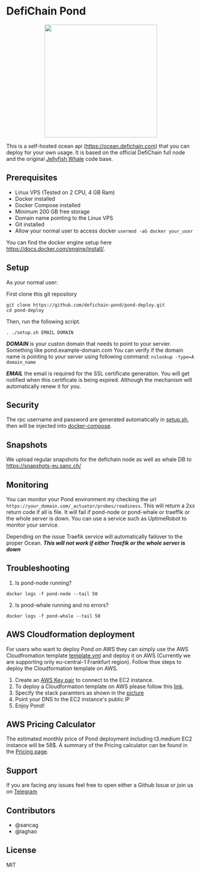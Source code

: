 # DefiChain Pond

<p align="center"><img src="https://user-images.githubusercontent.com/100532523/171270272-6e551042-4925-4096-8349-b89d1f2199dc.png" width="300px"/></p>


This is a self-hosted ocean api (https://ocean.defichain.com) that you can deploy for your own usage. It is based on the official DefiChain full node and the original [Jellyfish Whale](https://github.com/JellyfishSDK/jellyfish/) code base.

## Prerequisites

- Linux VPS (Tested on 2 CPU, 4 GB Ram)
- Docker installed
- Docker Compose installed
- Minimum 200 GB free storage
- Domain name pointing to the Linux VPS
- Git installed
- Allow your normal user to access docker ```usermod -aG docker your_user```

You can find the docker engine setup here https://docs.docker.com/engine/install/.

## Setup

As your normal user:

First clone this git repository

```
git clone https://github.com/defichain-pond/pond-deploy.git
cd pond-deploy
```

Then, run the following script.

```
. ./setup.sh EMAIL DOMAIN
```

***DOMAIN*** is your custon domain that needs to point to your servier. Something like pond.example-domain.com
You can verify if the domain name is pointing to your server using following command: ```nslookup -type=A domain_name```

***EMAIL*** the email is required for the SSL certificate generation. You will get notified when this certificate is being expired. Although the mechanism will automatically renew it for you.

## Security

The rpc username and password are generated automatically in [setup.sh](https://github.com/defichain-pond/pond-deploy/blob/main/setup.sh), then will be injected into [docker-compose](https://github.com/defichain-pond/pond-deploy/blob/main/docker-compose.yml).

## Snapshots

We upload regular snapshots for the defichain node as well as whale DB to https://snapshots-eu.sanc.ch/

## Monitoring

You can monitor your Pond environment my checking the url ```https://your_domain.com/_actuator/probes/readiness```. This will return a 2xx return code if all is file. It will fail if pond-node or pond-whale or traeffik or the whole server is down. You can use a service such as UptimeRobot to monitor your service.

Depending on the issue Traefik service will automatically failover to the proper Ocean. ***This will not work if either Traefik or the whole server is down***

## Troubleshooting

1. Is pond-node running?

```docker logs -f pond-node --tail 50```

2. Is pnod-whale running and no errors?

```docker logs -f pond-whale --tail 50```

## AWS Cloudformation deployment

For users who want to deploy Pond on AWS they can simply use the AWS Cloudfromation template [template.yml](https://github.com/defichain-pond/pond-deploy/blob/main/template.yml) and deploy it on AWS (Currently we are supporting only eu-central-1 Frankfurt region).
Follow thse steps to deploy the Cloudformation template on AWS.
1. Create an [AWS Key pair](https://docs.aws.amazon.com/ground-station/latest/ug/create-ec2-ssh-key-pair.html) to connect to the EC2 instance.
2. To deploy a Cloudformation template on AWS please follow this [link](https://www.wellarchitectedlabs.com/reliability/200_labs/200_deploy_and_update_cloudformation/1_deploy_infra/#13-deploying-an-aws-cloudformation-stack-to-create-a-simple-vpc).
3. Specify the stack paramters as shown in the [picture](https://github.com/defichain-pond/pond-deploy/blob/main/cf-stack-variables.png)
4. Point your DNS to the EC2 instance's public IP
5. Enjoy Pond!

## AWS Pricing Calculator

The estimated monthly price of Pond deployment including t3.medium EC2 instance will be 58$. A summary of the Pricing calculator can be found in the [Pricing page](https://calculator.aws/#/estimate?id=aa35317f0d930177458d63a860121c1e904cd7be).


## Support
If you are facing any issues feel free to open either a Github Issue or join us on [Telegram](https://t.me/+lv1Scz8rO7U0OTM0)

## Contributors
- @sancag
- @laghao

## License
MIT

